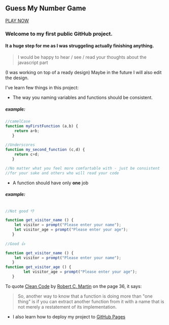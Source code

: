 ## Guess My Number Game

[PLAY NOW](https://pearceman.github.io/guess-my-number.github.io/)

### Welcome to my first public GitHub project.

#### It a huge step for me as I was struggeling actually finishing anything.


> I would be happy to hear / see / read your thoughts about the
> javascript part 

(I was working on top of a ready design)
Maybe in the future I will also edit the design.

I've learn few things in this project:
- The way you naming variables and functions should be consistent. 

##### example: 
```javascript
//camelCase
function myFirstFunction (a,b) {
	return a+b;
   }
   
//Underscores
function my_second_function (c,d) {
	return c+d;
   }

//No matter what you feel more comfartable with - just be consistent 
//for your sake and others who will read your code
```
- A function should have only **one** job
##### example: 
```javascript

//Not good 👎

function get_visitor_name () {
	let visitor = prompt("Please enter your name");
	let visitor_age = prompt("Please enter your age");
   }
   
//Good 👍

function get_visitor_name () {
	let visitor = prompt("Please enter your name");
   }
function get_visitor_age () {
		let visitor_age = prompt("Please enter your age");
   }

```

To quote [Clean Code](https://www.amazon.com/Clean-Code-Handbook-Software-Craftsmanship/dp/0132350882) by [Robert C. Martin](https://en.wikipedia.org/wiki/Robert_C._Martin) on the page 36, it says:

> So, another way to know that a function is doing more than "one thing" is if you can extract another function from it with a name that is not merely a restatement of its implementation.

- I also learn how to deploy my project to [GitHub Pages](https://pages.github.com/)
